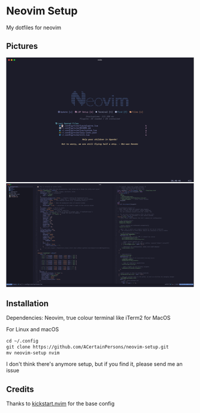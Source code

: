 # Neovim Setup

My dotfiles for neovim

## Pictures
![start.png](https://github.com/ACertainPersons/neovim-setup/blob/main/assets/start.png)
![use.png](https://github.com/ACertainPersons/neovim-setup/blob/main/assets/use.png)

## Installation

Dependencies: Neovim, true colour terminal like iTerm2 for MacOS

For Linux and macOS
```
cd ~/.config
git clone https://github.com/ACertainPersons/neovim-setup.git
mv neovim-setup nvim
```
I don't think there's anymore setup, but if you find it, please send me an issue

## Credits

Thanks to <a href="https://github.com/nvim-lua/kickstart.nvim">kickstart.nvim</a> for the base config
